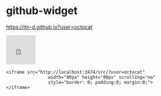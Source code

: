 # github-widget

https://jtn-d.github.io?user=octocat

<iframe src="https://jtn-d.github.io?user=octocat" 
				width="80px" height="80px" scrolling="no" 
				style="border: 0; padding:0; margin:0;">
</iframe>

```
<iframe src="http://localhost:3474/src/?user=octocat" 
				width="80px" height="80px" scrolling="no" 
				style="border: 0; padding:0; margin:0;">
</iframe>
```